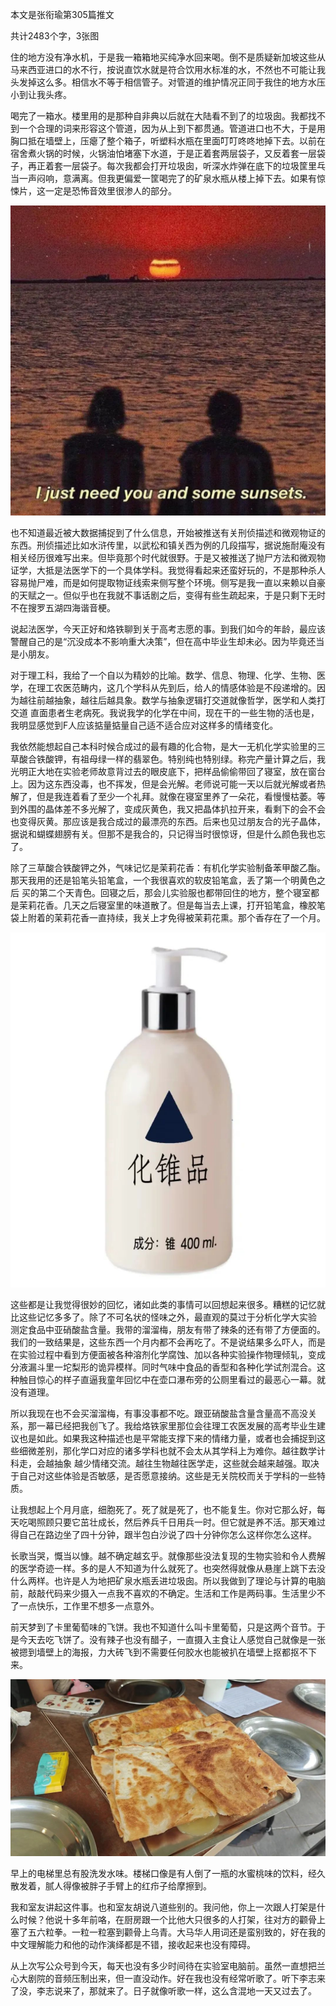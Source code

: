 本文是张衔瑜第305篇推文

共计2483个字，3张图

住的地方没有净水机，于是我一箱箱地买纯净水回来喝。倒不是质疑新加坡这些从马来西亚进口的水不行，按说直饮水就是符合饮用水标准的水，不然也不可能让我头发掉这么多。相信水不等于相信管子。对管道的维护情况正同于我住的地方水压小到让我头疼。

喝完了一箱水。楼里用的是那种自非典以后就在大陆看不到了的垃圾囱。我都找不到一个合理的词来形容这个管道，因为从上到下都贯通。管道进口也不大，于是用胸口抵在墙壁上，压瘪了整个箱子，听塑料水瓶在里面叮叮咚咚地掉下去。以前在宿舍煮火锅的时候，火锅油怕堵塞下水道，于是正着套两层袋子，又反着套一层袋子，再正着套一层袋子。每次我都会打开垃圾囱，听深水炸弹在底下的垃圾筐里乓当一声闷响，意满离。但我更偏爱一筐喝完了的矿泉水瓶从楼上掉下去。如果有惊悚片，这一定是恐怖音效里很渗人的部分。

![](./images/img_001.jpeg)

也不知道最近被大数据捕捉到了什么信息，开始被推送有关刑侦描述和微观物证的东西。刑侦描述比如水浒传里，以武松和镇关西为例的几段描写，据说施耐庵没有相关经历很难写出来。但毕竟那个时代就很野。于是又被推送了抛尸方法和微观物证学，大抵是法医学下的一个具体学科。我觉得看起来还蛮好玩的，不是那种杀人容易抛尸难，而是如何提取物证线索来侧写整个环境。侧写是我一直以来赖以自豪的天赋之一。但似乎也在我就不事话剧之后，变得有些生疏起来，于是只剩下无时不在搜罗五湖四海谐音梗。

说起法医学，今天正好和烙铁聊到关于高考志愿的事。到我们如今的年龄，最应该警醒自己的是“沉没成本不影响重大决策”，但在高中毕业生却未必。因为毕竟还当是小朋友。

对于理工科，我给了一个自以为精妙的比喻。数学、信息、物理、化学、生物、医学，在理工农医范畴内，这几个学科从先到后，给人的情感体验是不段递增的。因为越往前越抽象，越往后越具象。数学与抽象逻辑打交道就像哲学，医学和人类打交道 直面患者生老病死。我说我学的化学在中间，现在干的一些生物的活也是，我明显感觉到F人应该掂量掂量自己适不适合应对这样多的情绪变化。

我依然能想起自己本科时候合成过的最有趣的化合物，是大一无机化学实验里的三草酸合铁酸钾，有祖母绿一样的翡翠色。特别纯也特别绿。称完产量计算之后，我光明正大地在实验老师故意背过去的眼皮底下，把样品偷偷带回了寝室，放在窗台上。因为这东西没毒，也不挥发，但是会光解。老师说可能一天以后就光解或者热解了，但是我连着看了至少一个礼拜。就像在寝室里养了一朵花，看慢慢枯萎。等到外围的晶体差不多光解了，变成灰黄色，我又把晶体扒拉开来，看剩下的会不会也变得灰黄。那应该是我合成过的最漂亮的东西。后来也见过朋友合的光子晶体，据说和蝴蝶翅膀有关。但那不是我合的，只记得当时很惊讶，但是什么颜色我也忘了。

除了三草酸合铁酸钾之外，气味记忆是茉莉花香：有机化学实验制备苯甲酸乙酯。那天我用的还是铅笔头铅笔盒，一个我很喜欢的软皮铅笔盒，丢了第一个明黄色之后 买的第二个天青色。回寝之后，那会儿实验服也都带回住的地方，整个寝室都是茉莉花香。几天之后寝室里的味道散了。但是每当去上课，打开铅笔盒，橡胶笔袋上附着的茉莉花香一直持续，我关上才免得被茉莉花熏。那个香存在了一个月。

![](./images/img_002.jpeg)

这些都是让我觉得很妙的回忆，诸如此类的事情可以回想起来很多。糟糕的记忆就比这些记忆多多了。除了不可名状的怪味之外，最直观的莫过于分析化学大实验 测定食品中亚硝酸盐含量。我带的溜溜梅，朋友有带了辣条的还有带了方便面的。我们的一致结果是，这些东西一个月内都不会再吃了。不是说结果多么吓人，而是在实验过程中看到方便面被各种溶剂化学腐蚀、加以各种实验操作物理倾轧，变成分液漏斗里一坨梨形的诡异模样。同时气味中食品的香型和各种化学试剂混合。这种触目惊心的样子直逼我童年回忆中在壶口瀑布旁的公厕里看过的最恶心一幕。就没有道理。

所以我现在也不会买溜溜梅，有事没事都不吃。跟亚硝酸盐含量含量高不高没关系，那一幕已经把我创飞了。我给烙铁家里那位会往理工农医发展的高考毕业生建议也是如此。如果我这种描述也是平常能支撑下来的情绪力量，或者也会捕捉到这些细微差别，那化学口对应的诸多学科也就不会太从其学科上为难你。越往数学计科走，会越抽象 越少情绪交流。越往生物越往医学走，这些就会越来越强。取决于自己对这些体验是否敏感，是否愿意接纳。这些是无关院校而关于学科的一些特质。

让我想起上个月月底，细胞死了。死了就是死了，也不能复生。你对它那么好，每天吃喝照顾只要它茁壮成长，然后养兵千日用兵一时。但它就是养不活。那天难过得自己在路边坐了四十分钟，跟半包白沙说了四十分钟你怎么这样你怎么这样。

长歌当哭，慨当以慷。越不确定越玄乎。就像那些没法复现的生物实验和令人费解的医学奇迹一样。多的是人不知道为什么就死了。也突然得就像从悬崖上跳下去没什么两样。也许是人为地把矿泉水瓶丢进垃圾囱。所以我做到了理论与计算的电脑前，敲敲代码来少摄入一点我不喜欢的不确定。生活和工作是两码事。生活里少不了一点快乐，工作里不想多一点意外。

前天梦到了卡里葡萄味的飞饼。我也不知道什么叫卡里葡萄，只是这两个音节。于是今天去吃飞饼了。没有辣子也没有醋子，一直摄入主食让人感觉自己就像是一张被摁到墙壁上的海报，力大砖飞到不需要任何胶水也能被扒在墙壁上抠都抠不下来。

![](./images/img_003.jpeg)

早上的电梯里总有股洗发水味。楼梯口像是有人倒了一瓶的水蜜桃味的饮料，经久散发着，腻人得像被胖子手臂上的红疖子给摩擦到。

我和室友讲起这件事。也和室友胡说八道些别的。我问他，你上一次跟人打架是什么时候？他说十多年前咯，在厨房跟一个比他大只很多的人打架，往对方的颧骨上塞了五六粒拳。一粒一粒塞到颧骨上乌青。大马华人用词还是蛮别致的，好在我的中文理解能力和他的动作演绎都是不错，接收起来也没有障碍。

从上次写公众号到今天，每天也没有多少时间待在实验室电脑前。虽然一直想把兰心大剧院的音频压制出来，但一直没动作。好在我也没有经常听歌了。听下李志来了没，李志说来了，那就来了。日子就像听歌一样，这么含混地一天又过去了。
